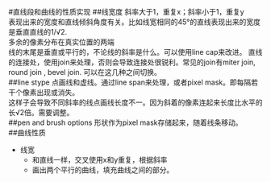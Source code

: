 #直线段和曲线的性质实现
##线宽度
斜率大于1，重复x；斜率小于1，重复y  
表现出来的宽度和直线倾斜角度有关。比如线宽相同的45°的直线表现出来的宽度是垂直直线的1/√2.  
多余的像素分布在真实位置的两端  
线的末尾是垂直或平行的，不论线的斜率是什么。可以使用line cap来改进。 
直线的连接处，使用join来处理，否则会导致连接处很锐利。常见的join有miter join, round join , bevel join. 可以在这几种之间切换。  
##line stype
点画线和虚线。通过line span来处理，或者pixel mask。即每隔若干个像素出现或消失。  
这样子会导致不同斜率的线点画线长度不一。因为斜着的像素连起来长度比水平的长√2倍。需要调整。  
##pen and brush options
形状作为pixel mask存储起来，随着线条移动。  
##曲线性质
- 线宽
	- 和直线一样，交叉使用x和y重复，根据斜率
	- 画出两个平行的曲线，填充曲线之间的部分。